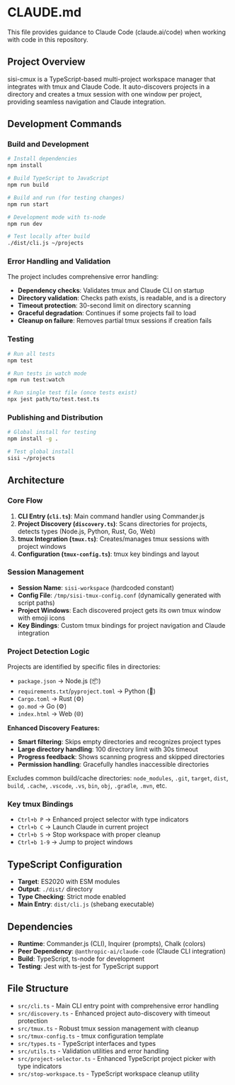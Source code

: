 # CLAUDE.md

This file provides guidance to Claude Code (claude.ai/code) when working with code in this repository.

## Project Overview

sisi-cmux is a TypeScript-based multi-project workspace manager that integrates with tmux and Claude Code. It auto-discovers projects in a directory and creates a tmux session with one window per project, providing seamless navigation and Claude integration.

## Development Commands

### Build and Development
```bash
# Install dependencies
npm install

# Build TypeScript to JavaScript
npm run build

# Build and run (for testing changes)
npm run start

# Development mode with ts-node
npm run dev

# Test locally after build
./dist/cli.js ~/projects
```

### Error Handling and Validation
The project includes comprehensive error handling:
- **Dependency checks**: Validates tmux and Claude CLI on startup
- **Directory validation**: Checks path exists, is readable, and is a directory
- **Timeout protection**: 30-second limit on directory scanning
- **Graceful degradation**: Continues if some projects fail to load
- **Cleanup on failure**: Removes partial tmux sessions if creation fails

### Testing
```bash
# Run all tests
npm test

# Run tests in watch mode
npm run test:watch

# Run single test file (once tests exist)
npx jest path/to/test.test.ts
```

### Publishing and Distribution
```bash
# Global install for testing
npm install -g .

# Test global install
sisi ~/projects
```

## Architecture

### Core Flow
1. **CLI Entry (`cli.ts`)**: Main command handler using Commander.js
2. **Project Discovery (`discovery.ts`)**: Scans directories for projects, detects types (Node.js, Python, Rust, Go, Web)
3. **tmux Integration (`tmux.ts`)**: Creates/manages tmux sessions with project windows
4. **Configuration (`tmux-config.ts`)**: tmux key bindings and layout

### Session Management
- **Session Name**: `sisi-workspace` (hardcoded constant)
- **Config File**: `/tmp/sisi-tmux-config.conf` (dynamically generated with script paths)
- **Project Windows**: Each discovered project gets its own tmux window with emoji icons
- **Key Bindings**: Custom tmux bindings for project navigation and Claude integration

### Project Detection Logic
Projects are identified by specific files in directories:
- `package.json` → Node.js (📦)
- `requirements.txt`/`pyproject.toml` → Python (🐍) 
- `Cargo.toml` → Rust (⚙️)
- `go.mod` → Go (⚙️)
- `index.html` → Web (🌐)

**Enhanced Discovery Features:**
- **Smart filtering**: Skips empty directories and recognizes project types
- **Large directory handling**: 100 directory limit with 30s timeout
- **Progress feedback**: Shows scanning progress and skipped directories
- **Permission handling**: Gracefully handles inaccessible directories

Excludes common build/cache directories: `node_modules`, `.git`, `target`, `dist`, `build`, `.cache`, `.vscode`, `.vs`, `bin`, `obj`, `.gradle`, `.mvn`, etc.

### Key tmux Bindings
- `Ctrl+b P` → Enhanced project selector with type indicators
- `Ctrl+b C` → Launch Claude in current project
- `Ctrl+b S` → Stop workspace with proper cleanup
- `Ctrl+b 1-9` → Jump to project windows

## TypeScript Configuration

- **Target**: ES2020 with ESM modules
- **Output**: `./dist/` directory
- **Type Checking**: Strict mode enabled
- **Main Entry**: `dist/cli.js` (shebang executable)

## Dependencies

- **Runtime**: Commander.js (CLI), Inquirer (prompts), Chalk (colors)
- **Peer Dependency**: `@anthropic-ai/claude-code` (Claude CLI integration)
- **Build**: TypeScript, ts-node for development
- **Testing**: Jest with ts-jest for TypeScript support

## File Structure

- `src/cli.ts` - Main CLI entry point with comprehensive error handling
- `src/discovery.ts` - Enhanced project auto-discovery with timeout protection
- `src/tmux.ts` - Robust tmux session management with cleanup
- `src/tmux-config.ts` - tmux configuration template
- `src/types.ts` - TypeScript interfaces and types
- `src/utils.ts` - Validation utilities and error handling
- `src/project-selector.ts` - Enhanced TypeScript project picker with type indicators
- `src/stop-workspace.ts` - TypeScript workspace cleanup utility